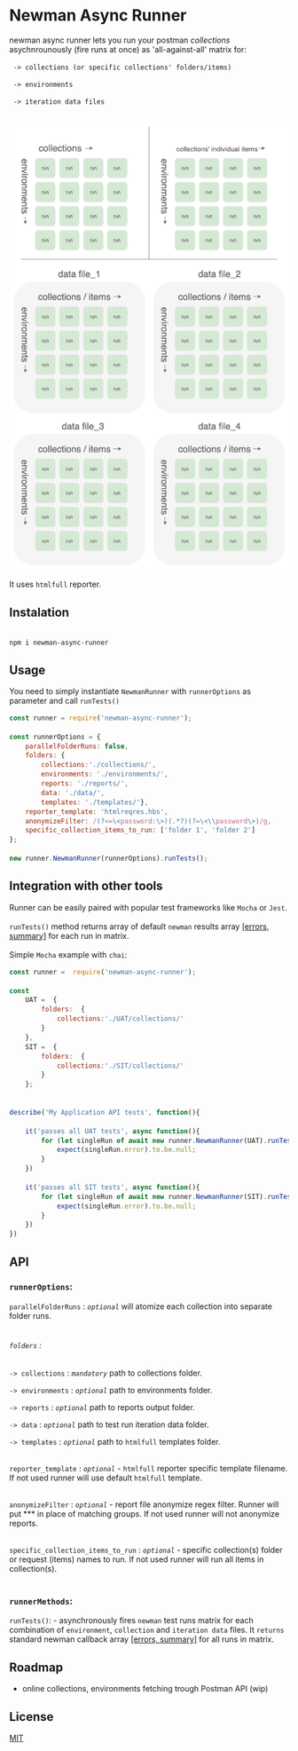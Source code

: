 

# Newman Async Runner

newman async runner lets you run your postman *collections* asychnrounously (fire runs at once) as 'all-against-all' matrix for:<br/>

` -> collections (or specific collections' folders/items)`<br/>

` -> environments`<br/>

` -> iteration data files`<br/><br/>

![diagram](https://github.com/dawiddiwad/newman-async-runner/raw/master/resources/doc/diagram.png)

  

It uses `htmlfull` reporter.<br/>

  

## Instalation

```

npm i newman-async-runner

```

  

## Usage

You need to simply instantiate ```NewmanRunner``` with ```runnerOptions``` as parameter and call ```runTests()```  <br/>

```javascript
const runner = require('newman-async-runner');

const runnerOptions = {
	parallelFolderRuns: false,                                  
	folders: {
		collections:'./collections/',                  
		environments: './environments/',            
		reports: './reports/', 
		data: './data/',                                  
		templates: './templates/'},                          
	reporter_template: 'htmlreqres.hbs',
	anonymizeFilter: /(?<=\<password:\>)(.*?)(?=\<\\password\>)/g,                     
	specific_collection_items_to_run: ['folder 1', 'folder 2']
};

new runner.NewmanRunner(runnerOptions).runTests();
```

## Integration with other tools
Runner can be easily paired with popular test frameworks like ```Mocha``` or ```Jest```.<br><br>
```runTests()``` method returns array of default ```newman``` results array [[errors, summary]](https://www.npmjs.com/package/newman#newmanruncallbackerror-object--summary-object-) for each run in matrix.<br><br>
Simple ```Mocha``` example with ```chai```:<br>

```javascript
const runner =  require('newman-async-runner');

const 
	UAT =  {
		folders:  {
            collections:'./UAT/collections/'
        }
	}, 
	SIT =  {
		folders:  {
            collections:'./SIT/collections/'
        }
	};		


describe('My Application API tests', function(){

	it('passes all UAT tests', async function(){
		for (let singleRun of await new runner.NewmanRunner(UAT).runTests()){
			expect(singleRun.error).to.be.null;
		}
    })
    
	it('passes all SIT tests', async function(){
		for (let singleRun of await new runner.NewmanRunner(SIT).runTests()){
			expect(singleRun.error).to.be.null;
		}
    })   		
})
```

  
## API
### ```runnerOptions```:

```parallelFolderRuns``` : *`optional`* will atomize each collection into separate folder runs.<br/><br/>

  

###### ```folders``` :<br/>

```-> collections``` : *`mandatory`* path to collections folder.<br/>

```-> environments``` : *`optional`* path to environments folder.<br/>

```-> reports``` : *`optional`* path to reports output folder.<br/>

```-> data``` : *`optional`* path to test run iteration data folder.<br/>

```-> templates``` : *`optional`* path to `htmlfull` templates folder.<br/><br/>

  

```reporter_template``` : *`optional`* - `htmlfull` reporter specific template filename. If not used runner will use default ```htmlfull``` template.<br/><br/>

  

```anonymizeFilter``` : *`optional`* - report file anonymize regex filter. Runner will put *** in place of matching groups. If not used runner will not anonymize reports.<br/><br/>

  

```specific_collection_items_to_run``` : *`optional`* - specific collection(s) folder or request (items) names to run. If not used runner will run all items in collection(s).<br/><br/>

### ```runnerMethods```:

```runTests()```: - asynchronously fires ```newman``` test runs matrix for each combination of ```environment```, ```collection``` and ```iteration data``` files. It ```returns``` standard newman callback array [[errors, summary]](https://www.npmjs.com/package/newman#newmanruncallbackerror-object--summary-object-) for all runs in matrix.

## Roadmap

 - online collections, environments fetching trough Postman API (wip)

  

## License

[MIT](https://raw.githubusercontent.com/dawiddiwad/newman-async-runner/master/LICENSE)
